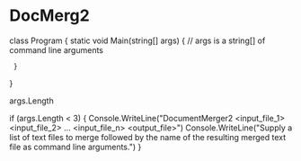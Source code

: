 # DocMerg2

class Program {
     static void Main(string[] args) {
          // args is a string[] of command line arguments
     
     }
}

args.Length

if (args.Length < 3) {
     Console.WriteLine("DocumentMerger2 <input_file_1> <input_file_2> ... <input_file_n> <output_file>")
     Console.WriteLine("Supply a list of text files to merge followed by the name of the resulting merged text file as command line arguments.")
}
